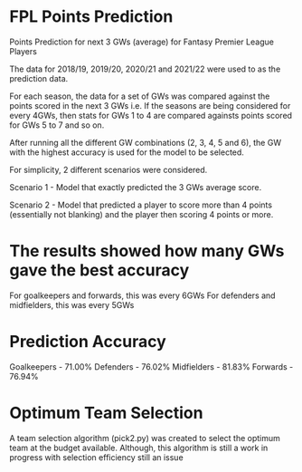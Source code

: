 # FPL Points Prediction
 Points Prediction for next 3 GWs (average) for Fantasy Premier League Players

 The data for 2018/19, 2019/20, 2020/21 and 2021/22 were used to as the prediction data.
 
 For each season, the data for a set of GWs was compared against the points scored in the next 3 GWs
i.e. If the seasons are being considered for every 4GWs, then stats for GWs 1 to 4 are compared againsts points scored for GWs 5 to 7 and so on.

After running all the different GW combinations (2, 3, 4, 5 and 6), the GW with the highest accuracy is used for the model to be selected.

For simplicity, 2 different scenarios were considered.

Scenario 1 - Model that exactly predicted the 3 GWs average score. 

Scenario 2 - Model that predicted a player to score more than 4 points (essentially not blanking) and the player then scoring 4 points or more.

# The results showed how many GWs gave the best accuracy
For goalkeepers and forwards, this was every 6GWs
For defenders and midfielders, this was every 5GWs

# Prediction Accuracy
Goalkeepers - 71.00%
Defenders - 76.02%
Midfielders - 81.83%
Forwards - 76.94%

# Optimum Team Selection
A team selection algorithm (pick2.py) was created to select the optimum team at the budget available. Although, this algorithm is still a work in progress with selection efficiency still an issue